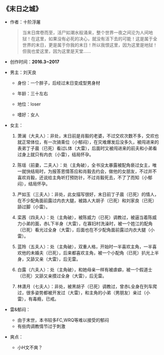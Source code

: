 ## 《末日之城》

- 作者：十阶浮屠
  
    > 当末日席卷而至，活尸如潮水般涌来，整个世界一夜之间沦为人间地狱！在这里，如果没有必死的决心，就没有活下去的可能！这是属于全世界的末日，更是属于你我的末日！所以我恨这里，因为这里是地狱！但我也爱这里，因为这里是天堂……

- 创作时间：**2016.3~2017**

- 男主：刘天良

  * 身份：一个胖子，后经过末日变成型男身材
  
  * 年龄：三十左右
  * 地位：loser
  * 嗜好：女人

- 女主：

  1. 萧澜（大夫人）：非处，末日前是肖毅的老婆，不过交欢次数不多，交欢也就正常体位，有一次骑乘位（小郁闷），在灾难爆发后没多久，被闯进来的表弟丁子晨（已死）看过L体（大雷），后面时又被闯进来的前夫和小弟看过身上就只有内衣（小雷），结局怀孕。
   
  2. 陈瑶（前妻，二夫人）：处（主角破），全书没太暴露被配角亵过女主，唯一就快结局时，为报答恩情答应和肖毅去约会，做他的女朋友，不过并不喜欢肖毅，还说给主角听打预防针，不过肖毅死去，不了了而知（小郁闷），结局怀孕。
  3. 严如玉（三夫人）：非处，此女描写很好，末日前丁子晨（已死）的情人，在不少配角面前露过内衣大腿，被路人大胡子（已死）和刘家良（已死）舔过脚（小雷）。
  4. 栾茜（四夫人）：处（主角破），被陈威力（已死）调教过，被逼当着陈威力小弟的面，赤L下半身（大雷），在寡妇村洗澡时，被一个姓江的配角（已死）看光过全身（大雷），后面也在不少配角面前露过内衣大腿（小雷）。
  5. 蓝玲（五夫人）：处（主角破），双重人格，开始时一半喜欢主角，一半喜欢他的未婚夫（已死），后来都喜欢主角，被一个小配角（已死）扒光上半身，又舔又亲（大雷），后无雷。
  6. 白露（六夫人）：处（主角破），和她母亲一样有被虐癖，被一个假道士（已死）又舔又亲摸过全身（大雷），后无雷。
  7. 林潇月（七夫人）：非处，被黑胡子（已死）调教过，曾赤L全身在列车爬过，很多姿势都被开发过（大雷），和主角的小弟（男朋友）亲过（小雷），有毒瘾，已戒。

- 雷&郁闷：

  * 由于末世，本书较多FC,WRQ等难以接受的郁闷
  * 有些肉调教情节过于刺激

- 爽点：
  
  * 小H文不爽？